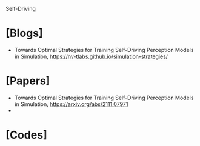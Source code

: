Self-Driving

# [Blogs]
+ Towards Optimal Strategies for Training Self-Driving Perception Models in Simulation, https://nv-tlabs.github.io/simulation-strategies/

# [Papers]
+ Towards Optimal Strategies for Training Self-Driving Perception Models in Simulation, https://arxiv.org/abs/2111.07971
+ 

# [Codes]

